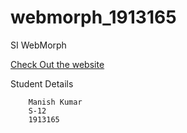 # webmorph_1913165
SI WebMorph

[Check Out the website](https://mannnish.github.io/webmorph_1913165/)

Student Details

        Manish Kumar
        S-12
        1913165
